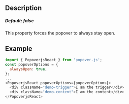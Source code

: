 ## Description

##### Default: false

This property forces the popover to always stay open.

## Example

```javascript
import { PopoverjsReact } from 'popover.js';
const popoverOptions = {
  alwaysOpen: true,
};
...
<PopoverjsReact popoverOptions={popoverOptions}>
  <div className="demo-trigger">I am the trigger</div>
  <div className="demo-content">I am the content</div>
</PopoverjsReact>
```
